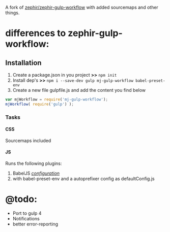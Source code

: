 A fork of [zephir/zephir-gulp-workflow](https://github.com/zephir/zephir-gulp-workflow) with added sourcemaps and other things.

# differences to zephir-gulp-workflow:

## Installation

1. Create a package.json in you project **>>** `npm init`
2. Install dep's **>>** `npm i --save-dev gulp mj-gulp-workflow babel-preset-env`
3. Create a new file gulpfile.js and add the content you find below

```js
var mjWorkflow = require('mj-gulp-workflow');
mjWorkflow( require('gulp') );
```

### Tasks


#### CSS

Sourcemaps included

#### JS

Runs the following plugins:

1. BabelJS *[configuration](https://github.com/babel/gulp-babel#api)*
2. with babel-preset-env and a autoprefixer config as defaultConfig.js

# @todo:
- Port to gulp 4
- Notifications
- better error-reporting